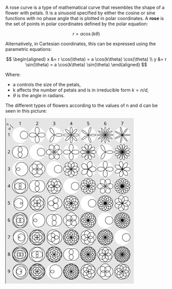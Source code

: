A rose curve is a type of mathematical curve that resembles the shape of a flower with petals. It is a sinusoid specified by either the cosine or sine functions with no phase angle that is plotted in polar coordinates.
A **rose** is the set of points in polar coordinates defined by the polar equation:

$$
r = a \cos(k\theta)
$$

Alternatively, in Cartesian coordinates, this can be expressed using the parametric equations:

$$
\begin{aligned}
x &= r \cos(\theta) = a \cos(k\theta) \cos(\theta) \\
y &= r \sin(\theta) = a \cos(k\theta) \sin(\theta)
\end{aligned}
$$

Where:
- a controls the size of the petals,
- k affects the number of petals and is in irreducible form $k = ⁠n/d$,
- $\theta$ is the angle in radians.

The different types of flowers according to the values of n and d can be seen in this picture:
<div>
  <img src="./imgs/roses.png" width="400" />
</div>